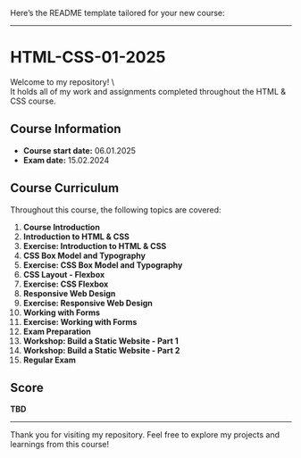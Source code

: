 Here’s the README template tailored for your new course:

---

# HTML-CSS-01-2025

Welcome to my repository! \  
It holds all of my work and assignments completed throughout the HTML & CSS course.

## Course Information
- **Course start date:** 06.01.2025  
- **Exam date:** 15.02.2024

## Course Curriculum
Throughout this course, the following topics are covered:

01. **Course Introduction**
02. **Introduction to HTML & CSS**
03. **Exercise: Introduction to HTML & CSS**
04. **CSS Box Model and Typography**
05. **Exercise: CSS Box Model and Typography**
06. **CSS Layout - Flexbox**
07. **Exercise: CSS Flexbox**
08. **Responsive Web Design**
09. **Exercise: Responsive Web Design**
10. **Working with Forms**
11. **Exercise: Working with Forms**
12. **Exam Preparation**
13. **Workshop: Build a Static Website - Part 1**
14. **Workshop: Build a Static Website - Part 2**
15. **Regular Exam**

## Score

**TBD**

---

Thank you for visiting my repository. Feel free to explore my projects and learnings from this course!
